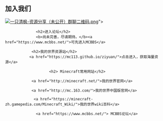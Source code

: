 
<html>
	<head>
		 <h2>加入我们</h2>
                    <a href="<a href="https://mc113.x.yupoo.com/32714396?uid=1" target="_blank"><img src="http://pic.yupoo.com/mc113/5d9a66e1/95504128.png" alt="一只清枫-资源分享（未公开）群聊二维码.png"></a>"></a>
		
				  <h2>进入论坛</h2>
				  <b>尚未完善，尽请期待。</b><a href="https://www.mcbbs.net/">可先进入MCBBS</a>
		            
			    <h2>我的世界资源站</h2>
			   <a href="https://mc113.github.io/ziyuan/">点击进入，获取海量资源</a>
			   
	                    <h2> Minecraft常用网站</h2>
			   
			    <a href="http://minecraft.net/">我的世界官网</a>
			    
			    <a href="http://mc.163.com/">我的世界中国版官网</a>
			    
			     <a href="https://minecraft-zh.gamepedia.com/Minecraft_Wiki/">我的世界wiki百科</a>
			     
			      <a href="https://www.mcbbs.net/"> MCBBS论坛</a>
